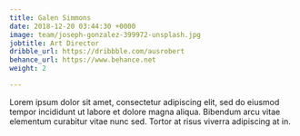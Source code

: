 ```yaml
---
title: Galen Simmons
date: 2018-12-20 03:44:30 +0000
image: team/joseph-gonzalez-399972-unsplash.jpg
jobtitle: Art Director
dribble_url: https://dribbble.com/ausrobert
behance_url: https://www.behance.net
weight: 2

---
```

Lorem ipsum dolor sit amet, consectetur adipiscing elit, sed do eiusmod tempor incididunt ut labore et dolore magna aliqua. Bibendum arcu vitae elementum curabitur vitae nunc sed. Tortor at risus viverra adipiscing at in.